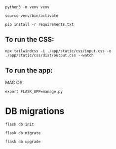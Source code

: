 
```
python3 -m venv venv
```

```
source venv/bin/activate
```

```
pip install -r requirements.txt
```


## To run the CSS:

```
npx tailwindcss -i ./app/static/css/input.css -o ./app/static/css/dist/output.css --watch
```


## To run the app:

MAC OS:

```
export FLASK_APP=manage.py
```

# DB migrations

```
flask db init
```

```
flask db migrate
```

```
flask db upgrade
```